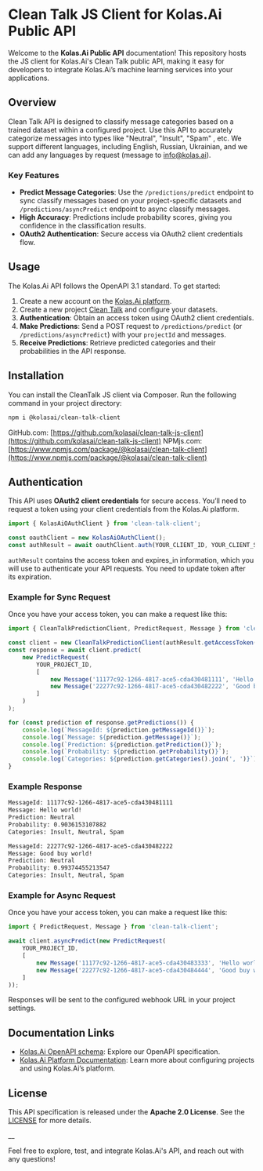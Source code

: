 # Clean Talk JS Client for Kolas.Ai Public API

Welcome to the **Kolas.Ai Public API** documentation! This repository hosts the JS client for Kolas.Ai's Clean Talk public API, making it easy for developers to integrate Kolas.Ai’s machine learning services into your applications.

## Overview

Clean Talk API is designed to classify message categories based on a trained dataset within a configured project. Use this API to accurately categorize messages into types like "Neutral", "Insult", "Spam" , etc. We support different languages, including English, Russian, Ukrainian, and we can add any languages by request (message to info@kolas.ai).

### Key Features
- **Predict Message Categories**: Use the `/predictions/predict` endpoint to sync classify messages based on your project-specific datasets and `/predictions/asyncPredict` endpoint to async classify messages.
- **High Accuracy**: Predictions include probability scores, giving you confidence in the classification results.
- **OAuth2 Authentication**: Secure access via OAuth2 client credentials flow.

## Usage

The Kolas.Ai API follows the OpenAPI 3.1 standard. To get started:

1. Create a new account on the [Kolas.Ai platform](https://app.kolas.ai/register).
2. Create a new project [Clean Talk](https://app.kolas.ai/projects/create) and configure your datasets.
3. **Authentication**: Obtain an access token using OAuth2 client credentials.
4. **Make Predictions**: Send a POST request to `/predictions/predict` (or `/predictions/asyncPredict`) with your `projectId` and messages.
5. **Receive Predictions**: Retrieve predicted categories and their probabilities in the API response.

## Installation
You can install the CleanTalk JS client via Composer. Run the following command in your project directory:

```bash
npm i @kolasai/clean-talk-client
```
GitHub.com: [https://github.com/kolasai/clean-talk-js-client](https://github.com/kolasai/clean-talk-js-client)
NPMjs.com: [https://www.npmjs.com/package/@kolasai/clean-talk-client](https://www.npmjs.com/package/@kolasai/clean-talk-client)

## Authentication

This API uses **OAuth2 client credentials** for secure access. You’ll need to request a token using your client credentials from the Kolas.Ai platform.

```ts
import { KolasAiOAuthClient } from 'clean-talk-client';

const oauthClient = new KolasAiOAuthClient();
const authResult = await oauthClient.auth(YOUR_CLIENT_ID, YOUR_CLIENT_SECRET);

```

`authResult` contains the access token and expires_in information, which you will use to authenticate your API requests. You need to update token after its expiration.

### Example for Sync Request
Once you have your access token, you can make a request like this:

```ts
import { CleanTalkPredictionClient, PredictRequest, Message } from 'clean-talk-client';

const client = new CleanTalkPredictionClient(authResult.getAccessToken());
const response = await client.predict(
    new PredictRequest(
        YOUR_PROJECT_ID,
        [
            new Message('11177c92-1266-4817-ace5-cda430481111', 'Hello world!'),
            new Message('22277c92-1266-4817-ace5-cda430482222', 'Good buy world!'),
        ]
    )
);

for (const prediction of response.getPredictions()) {
    console.log(`MessageId: ${prediction.getMessageId()}`);
    console.log(`Message: ${prediction.getMessage()}`);
    console.log(`Prediction: ${prediction.getPrediction()}`);
    console.log(`Probability: ${prediction.getProbability()}`);
    console.log(`Categories: ${prediction.getCategories().join(', ')}`);
}
```

### Example Response

```txt
MessageId: 11177c92-1266-4817-ace5-cda430481111
Message: Hello world!
Prediction: Neutral
Probability: 0.9036153107882
Categories: Insult, Neutral, Spam

MessageId: 22277c92-1266-4817-ace5-cda430482222
Message: Good buy world!
Prediction: Neutral
Probability: 0.99374455213547
Categories: Insult, Neutral, Spam
```

### Example for Async Request
Once you have your access token, you can make a request like this:

```ts
import { PredictRequest, Message } from 'clean-talk-client';

await client.asyncPredict(new PredictRequest(
    YOUR_PROJECT_ID,
    [
        new Message('11177c92-1266-4817-ace5-cda430483333', 'Hello world!'),
        new Message('22277c92-1266-4817-ace5-cda430484444', 'Good buy world!'),
    ]
));
```

Responses will be sent to the configured webhook URL in your project settings.

## Documentation Links
- [Kolas.Ai OpenAPI schema](https://github.com/kolasai/public-openapi): Explore our OpenAPI specification.
- [Kolas.Ai Platform Documentation](https://kolas.ai/documentation/): Learn more about configuring projects and using Kolas.Ai’s platform.

## License

This API specification is released under the **Apache 2.0 License**. See the [LICENSE](https://www.apache.org/licenses/LICENSE-2.0.html) for more details.

__

Feel free to explore, test, and integrate Kolas.Ai's API, and reach out with any questions!
